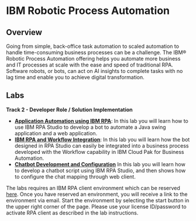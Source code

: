 # IBM Robotic Process Automation

## Overview

Going from simple, back-office task automation to scaled  automation to handle time-consuming business processes can be a  challenge. The IBM® Robotic Process Automation offering helps you automate more business and IT processes at scale with the ease and speed of traditional RPA. Software robots, or bots, can act on AI insights to  complete tasks with no lag time and enable you to achieve digital transformation.            

## Labs

**Track 2 - Developer Role / Solution Implementation**

- **[Application Automation using IBM RPA]()**: In this lab you will learn how to use IBM RPA Studio to develop a bot to automate a Java swing application and a web application. 
- **[IBM RPA and Workflow Integration]()**: In this lab you will learn how the bot designed in RPA Studio can easily be integrated into a business process developed with the Workflow capability in IBM Cloud Pak for Business Automation. 
- **[Chatbot Development and Configuration]()** In this lab you will learn how to develop a chatbot script using IBM RPA Studio, and then shows how to configure the chat mapping through web client.

The labs requires an IBM RPA client environment which can be reserved [here](https://assetrepo.ibm.com/collection/cloud-pak-for-business-automation-cp-4-ba-onboarding-rpa). Once you have reserved an environment, you will receive a link to the environment via email. Start the environment by selecting the start button in the upper right corner of the page. Please use your license ID/password to activate RPA client as described in the lab instructions.
